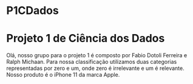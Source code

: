 # P1CDados 

# Projeto 1 de Ciência dos Dados

Olá, nosso grupo para o projeto 1 é composto por Fabio Dotoli Ferreira e Ralph Michaan.
Para nossa classificação utilizamos duas categorias representadas por zero e um, onde zero é irrelevante e um é relevante.
Nosso produto é o iPhone 11 da marca Apple.